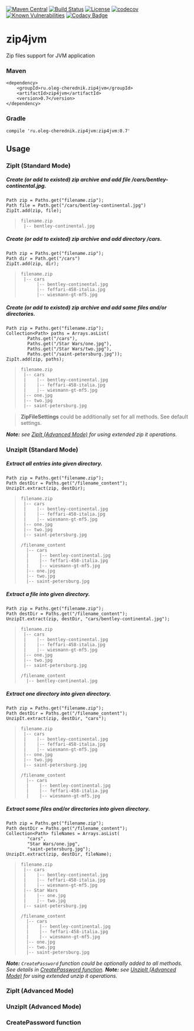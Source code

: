 [![Maven Central](https://maven-badges.herokuapp.com/maven-central/ru.oleg-cherednik.icoman/icon-manager/badge.svg)](https://maven-badges.herokuapp.com/maven-central/ru.oleg-cherednik.icoman/icon-manager)
[![Build Status](https://travis-ci.org/oleg-cherednik/zip4jvm.svg?branch=master)](https://travis-ci.org/oleg-cherednik/zip4jvm)
[![License](https://img.shields.io/badge/License-Apache%202.0-blue.svg)](https://opensource.org/licenses/Apache-2.0)
[![codecov](https://codecov.io/gh/oleg-cherednik/zip4jvm/branch/master/graph/badge.svg)](https://codecov.io/gh/oleg-cherednik/zip4jvm)
[![Known Vulnerabilities](https://snyk.io//test/github/oleg-cherednik/zip4jvm/badge.svg?targetFile=build.gradle)](https://snyk.io//test/github/oleg-cherednik/zip4jvm?targetFile=build.gradle)
[![Codacy Badge](https://api.codacy.com/project/badge/Grade/7b6b963fef254ff4b00b8be0304e829b)](https://www.codacy.com/app/oleg-cherednik/zip4jvm?utm_source=github.com&amp;utm_medium=referral&amp;utm_content=oleg-cherednik/zip4jvm&amp;utm_campaign=Badge_Grade)

# zip4jvm
Zip files support for JVM application

### Maven
~~~~
<dependency>
    <groupId>ru.oleg-cherednik.zip4jvm</groupId>
    <artifactId>zip4jvm</artifactId>
    <version>0.7</version>
</dependency>
~~~~

### Gradle
~~~~
compile 'ru.oleg-cherednik.zip4jvm:zip4jvm:0.7'
~~~~

## Usage

### ZipIt (Standard Mode)

##### Create (or add to existed) zip archive and add file */cars/bentley-continental.jpg*.  
```
Path zip = Paths.get("filename.zip");
Path file = Path.get("/cars/bentley-continental.jpg")
ZipIt.add(zip, file);
```
>```
> filename.zip
>  |-- bentley-continental.jpg
>```

##### Create (or add to existed) zip archive and add directory */cars*.
```
Path zip = Paths.get("filename.zip");
Path dir = Path.get("/cars")
ZipIt.add(zip, dir);
```
>```
> filename.zip
>  |-- cars
>       |-- bentley-continental.jpg
>       |-- feffari-458-italia.jpg
>       |-- wiesmann-gt-mf5.jpg 
>```

##### Create (or add to existed) zip archive and add some files and/or directories.
```
Path zip = Paths.get("filename.zip");
Collection<Path> paths = Arrays.asList(
        Paths.get("/cars"),
        Paths.get("/Star Wars/one.jpg"),
        Paths.get("/Star Wars/two.jpg"),
        Paths.get("/saint-petersburg.jpg"));
ZipIt.add(zip, paths);
```
>```
> filename.zip
>  |-- cars
>  |    |-- bentley-continental.jpg
>  |    |-- feffari-458-italia.jpg
>  |    |-- wiesmann-gt-mf5.jpg
>  |-- one.jpg
>  |-- two.jpg
>  |-- saint-petersburg.jpg 
>```

> **ZipFileSettings** could be additionally set for all methods. See default settings.

_**Note:** see [ZipIt (Advanced Mode)](#zipit-advanced-mode) for using extended zip it operations._              

### UnzipIt (Standard Mode)

##### Extract all entries into given directory.
```
Path zip = Paths.get("filename.zip");
Path destDir = Paths.get("/filename_content");
UnzipIt.extract(zip, destDir);
```
>```
> filename.zip
>  |-- cars
>  |    |-- bentley-continental.jpg
>  |    |-- feffari-458-italia.jpg
>  |    |-- wiesmann-gt-mf5.jpg
>  |-- one.jpg
>  |-- two.jpg
>  |-- saint-petersburg.jpg 
>```
>```
> /filename_content
>   |-- cars
>   |    |-- bentley-continental.jpg
>   |    |-- feffari-458-italia.jpg
>   |    |-- wiesmann-gt-mf5.jpg
>   |-- one.jpg
>   |-- two.jpg
>   |-- saint-petersburg.jpg 
>```                                                    
 
##### Extract a file into given directory.
```
Path zip = Paths.get("filename.zip");
Path destDir = Paths.get("/filename_content");
UnzipIt.extract(zip, destDir, "cars/bentley-continental.jpg");
```
>```
> filename.zip
>  |-- cars
>  |    |-- bentley-continental.jpg
>  |    |-- feffari-458-italia.jpg
>  |    |-- wiesmann-gt-mf5.jpg
>  |-- one.jpg
>  |-- two.jpg
>  |-- saint-petersburg.jpg 
>```
>```
> /filename_content
>   |-- bentley-continental.jpg
>```

##### Extract one directory into given directory.
```
Path zip = Paths.get("filename.zip");
Path destDir = Paths.get("/filename_content");
UnzipIt.extract(zip, destDir, "cars");
```
>```
> filename.zip
>  |-- cars
>  |    |-- bentley-continental.jpg
>  |    |-- feffari-458-italia.jpg
>  |    |-- wiesmann-gt-mf5.jpg
>  |-- one.jpg
>  |-- two.jpg
>  |-- saint-petersburg.jpg 
>```
>```
> /filename_content
>   |-- cars
>   |    |-- bentley-continental.jpg
>   |    |-- feffari-458-italia.jpg
>   |    |-- wiesmann-gt-mf5.jpg
>```

##### Extract some files and/or directories into given directory.
```
Path zip = Paths.get("filename.zip");
Path destDir = Paths.get("/filename_content");
Collection<Path> fileNames = Arrays.asList(
        "cars",
        "Star Wars/one.jpg",
        "saint-petersburg.jpg");
UnzipIt.extract(zip, destDir, fileName);
```
>```
> filename.zip
>  |-- cars
>  |    |-- bentley-continental.jpg
>  |    |-- feffari-458-italia.jpg
>  |    |-- wiesmann-gt-mf5.jpg
>  |-- Star Wars
>  |    |-- one.jpg
>  |    |-- two.jpg
>  |-- saint-petersburg.jpg 
>```
>```
> /filename_content
>   |-- cars
>   |    |-- bentley-continental.jpg
>   |    |-- feffari-458-italia.jpg
>   |    |-- wiesmann-gt-mf5.jpg
>   |-- one.jpg
>   |-- two.jpg            
>   |-- saint-petersburg.jpg
>```                     
_**Note:** `CreatePassword` function could be optionally added to all methods. See details in [CreatePassword function](#createpassword-function)._
_**Note:** see [UnzipIt (Advanced Mode)](#unzipit-advanced-mode) for using extended unzip it operations._ 

### ZipIt (Advanced Mode)

### UnzipIt (Advanced Mode)

### CreatePassword function
